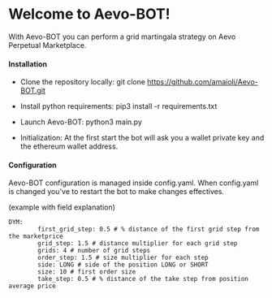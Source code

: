 # Welcome to Aevo-BOT!

With Aevo-BOT you can perform a grid martingala strategy on Aevo Perpetual Marketplace.



#### Installation

- Clone the repository locally: git clone https://github.com/amaioli/Aevo-BOT.git

- Install python requirements: pip3 install -r requirements.txt
- Launch Aevo-BOT: python3 main.py

- Initialization:
At the first start the bot will ask you a wallet private key and the ethereum wallet address. 

#### Configuration
Aevo-BOT configuration is managed inside config.yaml. When config.yaml is changed you've to restart the bot to make changes effectives.

(example with field explanation)

    DYM:
            first_grid_step: 0.5 # % distance of the first grid step from the marketprice
            grid_step: 1.5 # distance multiplier for each grid step 
            grids: 4 # number of grid steps
            order_step: 1.5 # size multiplier for each step
            side: LONG # side of the position LONG or SHORT
            size: 10 # first order size
            take_step: 0.5 # % distance of the take step from position average price
